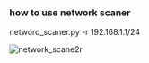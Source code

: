 ### how to use network scaner 
netword_scaner.py -r 192.168.1.1/24

![network_scane2r](https://github.com/user-attachments/assets/bc5ee409-0e04-4c8b-a6f4-46ce2978b524)
